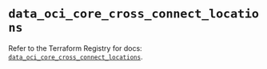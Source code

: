 # `data_oci_core_cross_connect_locations`

Refer to the Terraform Registry for docs: [`data_oci_core_cross_connect_locations`](https://registry.terraform.io/providers/oracle/oci/7.19.0/docs/data-sources/core_cross_connect_locations).
